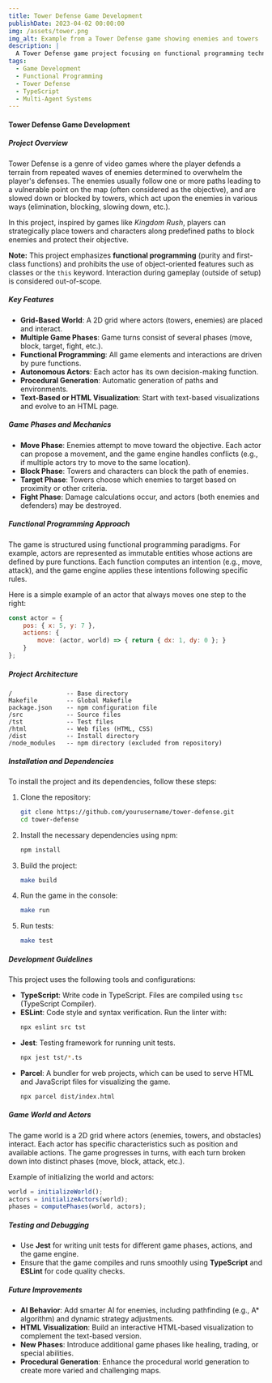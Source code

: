 ```yaml
---
title: Tower Defense Game Development
publishDate: 2023-04-02 00:00:00
img: /assets/tower.png
img_alt: Example from a Tower Defense game showing enemies and towers
description: |
  A Tower Defense game project focusing on functional programming techniques to create a dynamic, grid-based world where actors (enemies, towers) interact in a strategic environment. Build the game engine, define phases, and manage interactions using pure functions.
tags:
  - Game Development
  - Functional Programming
  - Tower Defense
  - TypeScript
  - Multi-Agent Systems
---
```


#### Tower Defense Game Development

#####  Project Overview

Tower Defense is a genre of video games where the player defends a terrain from repeated waves of enemies determined to overwhelm the player's defenses. The enemies usually follow one or more paths leading to a vulnerable point on the map (often considered as the objective), and are slowed down or blocked by towers, which act upon the enemies in various ways (elimination, blocking, slowing down, etc.).

In this project, inspired by games like *Kingdom Rush*, players can strategically place towers and characters along predefined paths to block enemies and protect their objective.

**Note:** This project emphasizes **functional programming** (purity and first-class functions) and prohibits the use of object-oriented features such as classes or the `this` keyword. Interaction during gameplay (outside of setup) is considered out-of-scope.

#####  Key Features

- **Grid-Based World**: A 2D grid where actors (towers, enemies) are placed and interact.
- **Multiple Game Phases**: Game turns consist of several phases (move, block, target, fight, etc.).
- **Functional Programming**: All game elements and interactions are driven by pure functions.
- **Autonomous Actors**: Each actor has its own decision-making function.
- **Procedural Generation**: Automatic generation of paths and environments.
- **Text-Based or HTML Visualization**: Start with text-based visualizations and evolve to an HTML page.
  
#####  Game Phases and Mechanics

- **Move Phase**: Enemies attempt to move toward the objective. Each actor can propose a movement, and the game engine handles conflicts (e.g., if multiple actors try to move to the same location).
- **Block Phase**: Towers and characters can block the path of enemies.
- **Target Phase**: Towers choose which enemies to target based on proximity or other criteria.
- **Fight Phase**: Damage calculations occur, and actors (both enemies and defenders) may be destroyed.

#####  Functional Programming Approach

The game is structured using functional programming paradigms. For example, actors are represented as immutable entities whose actions are defined by pure functions. Each function computes an intention (e.g., move, attack), and the game engine applies these intentions following specific rules.

Here is a simple example of an actor that always moves one step to the right:

```javascript
const actor = {
    pos: { x: 5, y: 7 },
    actions: {
        move: (actor, world) => { return { dx: 1, dy: 0 }; }
    }
};
```

#####  Project Architecture

```
/               -- Base directory
Makefile        -- Global Makefile
package.json    -- npm configuration file
/src            -- Source files
/tst            -- Test files
/html           -- Web files (HTML, CSS)
/dist           -- Install directory
/node_modules   -- npm directory (excluded from repository)
```

#####  Installation and Dependencies

To install the project and its dependencies, follow these steps:

1. Clone the repository:
   ```bash
   git clone https://github.com/yourusername/tower-defense.git
   cd tower-defense
   ```

2. Install the necessary dependencies using npm:
   ```bash
   npm install
   ```

3. Build the project:
   ```bash
   make build
   ```

4. Run the game in the console:
   ```bash
   make run
   ```

5. Run tests:
   ```bash
   make test
   ```

#####  Development Guidelines

This project uses the following tools and configurations:

- **TypeScript**: Write code in TypeScript. Files are compiled using `tsc` (TypeScript Compiler).
- **ESLint**: Code style and syntax verification. Run the linter with:
   ```bash
   npx eslint src tst
   ```
- **Jest**: Testing framework for running unit tests.
   ```bash
   npx jest tst/*.ts
   ```
- **Parcel**: A bundler for web projects, which can be used to serve HTML and JavaScript files for visualizing the game.
   ```bash
   npx parcel dist/index.html
   ```

#####  Game World and Actors

The game world is a 2D grid where actors (enemies, towers, and obstacles) interact. Each actor has specific characteristics such as position and available actions. The game progresses in turns, with each turn broken down into distinct phases (move, block, attack, etc.).

Example of initializing the world and actors:

```javascript
world = initializeWorld();
actors = initializeActors(world);
phases = computePhases(world, actors);
```

#####  Testing and Debugging

- Use **Jest** for writing unit tests for different game phases, actions, and the game engine.
- Ensure that the game compiles and runs smoothly using **TypeScript** and **ESLint** for code quality checks.

#####  Future Improvements

- **AI Behavior**: Add smarter AI for enemies, including pathfinding (e.g., A* algorithm) and dynamic strategy adjustments.
- **HTML Visualization**: Build an interactive HTML-based visualization to complement the text-based version.
- **New Phases**: Introduce additional game phases like healing, trading, or special abilities.
- **Procedural Generation**: Enhance the procedural world generation to create more varied and challenging maps.
